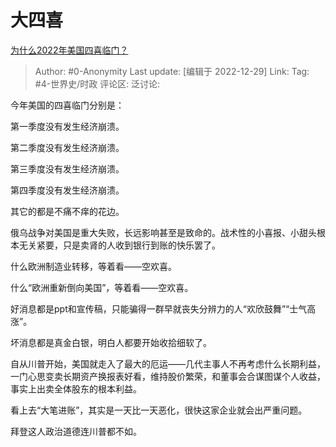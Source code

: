 # 大四喜
[为什么2022年美国四喜临门？](https://www.zhihu.com/question/572501833/answer/2820323293)

> Author: #0-Anonymity
> Last update: [编辑于 2022-12-29]
> Link:
> Tag: #4-世界史/时政
> 评论区:
> 泛讨论:

今年美国的四喜临门分别是：

第一季度没有发生经济崩溃。

第二季度没有发生经济崩溃。

第三季度没有发生经济崩溃。

第四季度没有发生经济崩溃。

其它的都是不痛不痒的花边。

俄乌战争对美国是重大失败，长远影响甚至是致命的。战术性的小喜报、小甜头根本无关紧要，只是卖肾的人收到银行到账的快乐罢了。

什么欧洲制造业转移，等着看——空欢喜。

什么“欧洲重新倒向美国”，等着看——空欢喜。

好消息都是ppt和宣传稿，只能骗得一群早就丧失分辨力的人“欢欣鼓舞”“士气高涨”。

坏消息都是真金白银，明白人都要开始收拾细软了。

自从川普开始，美国就走入了最大的厄运——几代主事人不再考虑什么长期利益，一门心思变卖长期资产换报表好看，维持股价繁荣，和董事会合谋图谋个人收益，事实上出卖全体股东的根本利益。

看上去“大笔进账”，其实是一天比一天恶化，很快这家企业就会出严重问题。

拜登这人政治道德连川普都不如。
